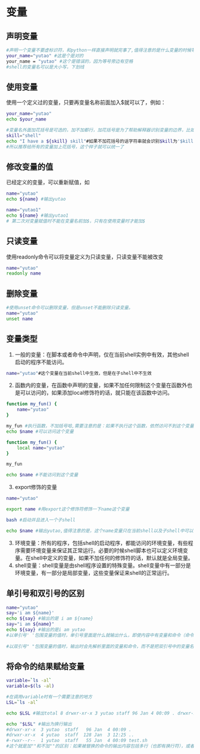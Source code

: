 # 变量
## 声明变量
```bash
#声明一个变量不要虚标识符，和python一样直接声明就完事了,值得注意的是什么变量的时候等号左右不能有空格
your_name="yutao" #这是个是对的
your_name = "yutao" #这个是错误的，因为等号旁边有空格
#shell的变量名可以是大小写，下划线
```
## 使用变量
使用一个定义过的变量，只要再变量名称前面加入$就可以了，例如：
```bash
your_name="yutao"
echo $your_name

#变量名外面加花括号是可选的，加不加都行，加花括号是为了帮助解释器识别变量的边界，比如下面这种情况：
skill="shell"
echo "I have a ${skill} skill"#如果不加花括号的话字符串就会识别$kill为'$kill'字符串
#所以推荐给所有的变量加上花括号，这个样子就可以统一了

```

## 修改变量的值
已经定义的变量，可以重新赋值，如
```bash
name="yutao"
echo ${name} #输出yutao

name="yutao1"
echo ${name} #输出yutao1
# 第二次对变量赋值时不能在变量名前加$，只有在使用变量时才能加$
```
## 只读变量
使用readonly命令可以将变量定义为只读变量，只读变量不能被改变

```bash
name="yutao"
readonly name

```

## 删除变量
```bash
#使用unset命令可以删除变量，但是unset不能删除只读变量。
name="yutao"
unset name

```
## 变量类型
1. 一般的变量：在脚本或者命令中声明，仅在当前shell实例中有效，其他shell启动的程序不能访问。
```bash
name="yutao"#这个变量在当前shell中生效，但是在子shell中不生效
```
2. 函数内的变量，在函数中声明的变量，如果不加任何限制这个变量在函数外也是可以访问的，如果添加local修饰符的话，就只能在该函数中访问。
```bash
function my_fun() {
    name="yutao"
}

my_fun #执行函数，不加括号哈,需要注意的是：如果不执行这个函数，依然访问不到这个变量，所以这一句是必须的，感觉shell里面的函数，就只是一个单纯的代码块而已，没有函数作用域这个说法
echo $name #可以访问这个变量

```

```bash
function my_fun() {
    local name="yutao"
}

my_fun

echo $name #不能访问到这个变量

```
3. export修饰的变量
```bash
name="yutao"

export name #用export这个修饰符修饰一下name这个变量

bash #启动并且进入一个子shell

echo $name #输出yutao,值得注意的是，这个name变量只在当前shell以及子shell中可以访问，如果关闭shell则改变了就gg了。所有在启动shell时的加载profile文件的时候会看见 export var_name="something"这种写法，因为这样把第一shell加载了var_name这个变量，所有的子shell都会继承这个变量，这个就是所谓的全局变量了，因为所有的shell都是这个初始shell的子shell。
```
3. 环境变量：所有的程序，包括shell的启动程序，都能访问的环境变量，有些程序需要环境变量来保证其正常运行。必要的时候shell脚本也可以定义环境变量。在shell中定义的变量，如果不加任何的修饰符的话，默认就是全局变量。
4. shell变量：shell变量是由shell程序设置的特殊变量。shell变量中有一部分是环境变量，有一部分是局部变量，这些变量保证来shell的正常运行。


## 单引号和双引号的区别
```bash
name="yutao"
say='i am ${name}'
echo ${say} #输出的是 i am ${name}
say="i am ${name}" 
echo ${say} #输出的是i am yutao
#以单引号' '包围变量的值时，单引号里面是什么就输出什么，即使内容中有变量和命令（命令需要反引起来）也会把它们原样输出。这种方式比较适合定义显示纯字符串的情况，即不希望解析变量、命令等的场景。
 
#以双引号" "包围变量的值时，输出时会先解析里面的变量和命令，而不是把双引号中的变量名和命令原样输出。这种方式比较适合字符串中附带有变量和命令并且想将其解析后再输出的变量定义。

```

## 将命令的结果赋给变量
```bash
variable=`ls -al`
variable=$(ls -al)

#在调用variable时有一个需要注意的地方
LSL=`ls -al`

echo $LSL #输出total 8 drwxr-xr-x 3 yutao staff 96 Jan 4 00:09 . drwxr-xr-x 4 yutao staff 128 Jan 3 12:25 .. -rwxr--r-- 1 yutao staff 55 Jan 4 00:09 test.sh total 8

echo "$LSL" #输出为换行输出
#drwxr-xr-x  3 yutao  staff   96 Jan  4 00:09 .
#drwxr-xr-x  4 yutao  staff  128 Jan  3 12:25 ..
#-rwxr--r--  1 yutao  staff   55 Jan  4 00:09 test.sh
#这个就是加""和不加""的区别：如果被替换的命令的输出内容包括多行（也即有换行符），或者含有多个连续的空白符，那么在输出变量时应该将变量用双引号包围，否则系统会使用默认的空白符来填充，这会导致换行无效，以及连续的空白符被压缩成一个。

```
